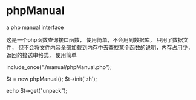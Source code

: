 # phpManual
a php manual interface


这是一个php函数查询接口函数，
使用简单，不会用到数据库，
只用了数据文件，
但不会将文件内容全部加载到内存中去查找某个函数的说明，内存占用少，
返回的接送串格式，
使用简单

include_once("./manual/phpManual.php");

$t = new phpManual();
$t->init('zh');

echo $t->get("unpack");
